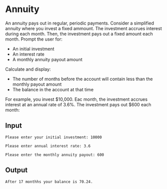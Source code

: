 # Annuity

An annuity pays out in regular, periodic payments. Consider a simplified annuity where you invest a fixed ammount. The investment accrues interest during each month. Then, the investment pays out a fixed amount each month. Prompt the user for:

- An initial investment
- An interest rate
- A monthly annuity payout amount

Calculate and display:

- The number of months before the account will contain less than the monthly payout amount
- The balance in the account at that time

For example, you invest $10,000. Eac month, the investment accrues interest at an annual rate of 3.6%. The investment pays out $600 each month:

## Input

`Please enter your initial investment: 10000`

`Please enter annual interest rate: 3.6`

`Please enter the monthly annuity payout: 600`

## Output

`After 17 monthhs your balance is 70.24.`
